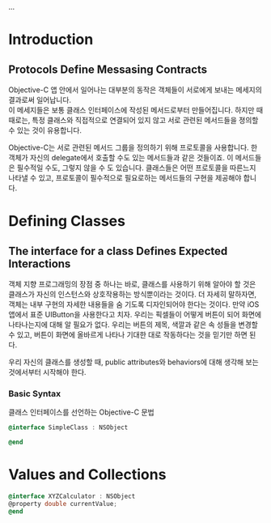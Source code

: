 

...

# Introduction
## Protocols Define Messasing Contracts
  
  Objective-C 앱 안에서 일어나는 대부분의 동작은 객체들이 서로에게 보내는 메세지의 결과로써 일어납니다.  
  이 메세지들은 보통 클래스 인터페이스에 작성된 메서드로부터 만들어집니다. 하지만 때때로는, 특정 클래스와 직접적으로 연결되어 있지 않고 서로 관련된 메서드들을 졍의할 수 있는 것이 유용합니다.  
    
  Objective-C는 서로 관련된 메서드 그룹을 정의하기 위해 프로토콜을 사용합니다. 한 객체가 자신의 delegate에서 호출할 수도 있는 메서드들과 같은 것들이죠. 이 메서드들은 필수적일 수도, 그렇지 않을 수
  도 있습니다. 클래스들은 어떤 프로토콜을 따른느지 나타낼 수 있고, 프로토콜이 필수적으로 필요로하는 메서드들의 구현을 제공해야 합니다.
    
    
    
# Defining Classes


## The interface for a class Defines Expected Interactions  
  
  객체 지향 프로그래밍의 장점 중 하나는 바로, 클래스를 사용하기 위해 알아야 할 것은 클래스가 자신의 인스턴스와 상호작용하는 방식뿐이라는 것이다. 더 자세히 말하자면, 객체는 내부 구현의 자세한 내용들을 숨
  기도록 디자인되어야 한다는 것이다. 만약 iOS 앱에서 표준 UIButton을 사용한다고 치자. 우리는 픽셀들이 어떻게 버튼이 되어 화면에 나타나는지에 대해 알 필요가 없다. 우리는 버튼의 제목, 색깔과 같은 속
  성들을 변경할 수 있고, 버튼이 화면에 올바르게 나타나 기대한 대로 작동하다는 것을 믿기만 하면 된다.  
    
  우리 자신의 클래스를 생성할 때, public attributes와 behaviors에 대해 생각해 보는 것에서부터 시작해야 한다.

### Basic Syntax  
  
  클래스 인터페이스를 선언하는 Objective-C 문법
  
  ```objective-c 
  @interface SimpleClass : NSObject
  
  @end
  ```


# Values and Collections
  
  ```objective-c
  @interface XYZCalculator : NSObject
  @property double currentValue;
  @end 
  ```
  
